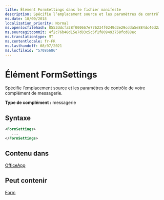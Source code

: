 ```yaml
---
title: Élément FormSettings dans le fichier manifeste
description: Spécifie l’emplacement source et les paramètres de contrôle de votre complément de messagerie.
ms.date: 10/09/2018
localization_priority: Normal
ms.openlocfilehash: 8553ddcfa28f000667e776234f0249d3e29cdda5e884dc46d2a377ab17d6d770
ms.sourcegitcommit: 4f2c76b48d15e7d03c5c5f1f809493758fcd88ec
ms.translationtype: MT
ms.contentlocale: fr-FR
ms.lasthandoff: 08/07/2021
ms.locfileid: "57086686"
---
```

# <a name="formsettings-element"></a>Élément FormSettings

Spécifie l’emplacement source et les paramètres de contrôle de votre complément de messagerie.

**Type de complément :** messagerie

## <a name="syntax"></a>Syntaxe

```XML
<FormSettings>
   ...
</FormSettings>
```

## <a name="contained-in"></a>Contenu dans

[OfficeApp](officeapp.md)

## <a name="can-contain"></a>Peut contenir

[Form](form.md)

